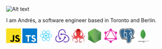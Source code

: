 ![ Alt text](assets/sayHi.gif)

I am Andrés, a software engineer based in Toronto and Berlin.

<img src="./assets/js.png" width="40">
<img src="./assets/typescript.png" width="40">
<img src="./assets/react.png" width="40">
<img src="./assets/redux.png" width="40">
<img src="./assets/49996085.png" width="40">
<img src="./assets/nodejs.png" width="40">
<img src="./assets/graphql.png" width="40">
<img src="./assets/postgresql.png" width="40">
<img src="./assets/mdb.png" width="40">